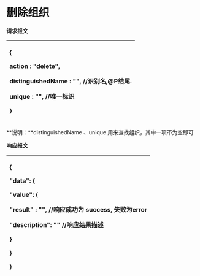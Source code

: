 # 删除组织

**请求报文**

<table>
  <thead>
    <tr>
      <th style="text-align:left">
        <p>{</p>
        <p>action : &quot;delete&quot;,</p>
        <p>distinguishedName : &quot;&quot;, //&#x8BC6;&#x522B;&#x540D;,@P&#x7ED3;&#x5C3E;.</p>
        <p>unique : &quot;&quot;, //&#x552F;&#x4E00;&#x6807;&#x8BC6;</p>
        <p>}</p>
      </th>
    </tr>
  </thead>
  <tbody></tbody>
</table>**说明：**distinguishedName 、unique 用来查找组织，其中一项不为空即可

**响应报文**

<table>
  <thead>
    <tr>
      <th style="text-align:left">
        <p>{</p>
        <p>&quot;data&quot;: {</p>
        <p>&quot;value&quot;: {</p>
        <p>&quot;result&quot; : &quot;&quot;, //&#x54CD;&#x5E94;&#x6210;&#x529F;&#x4E3A;
          success, &#x5931;&#x8D25;&#x4E3A;error</p>
        <p>&quot;description&quot;: &quot;&quot; //&#x54CD;&#x5E94;&#x7ED3;&#x679C;&#x63CF;&#x8FF0;</p>
        <p>}</p>
        <p>}</p>
        <p>}</p>
      </th>
    </tr>
  </thead>
  <tbody></tbody>
</table>